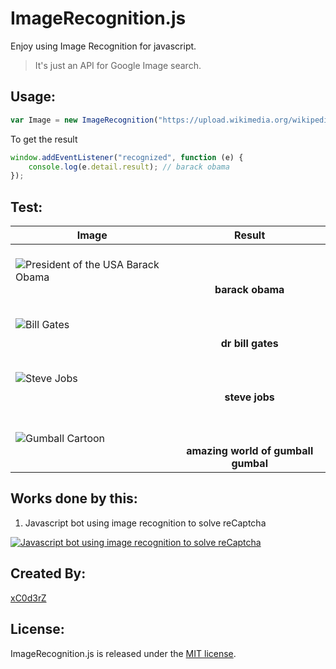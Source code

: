 ImageRecognition.js 
=================
Enjoy using Image Recognition for javascript.
> It's just an API for Google Image search.

Usage:
------

```javascript
var Image = new ImageRecognition("https://upload.wikimedia.org/wikipedia/commons/thumb/8/8d/President_Barack_Obama.jpg/220px-President_Barack_Obama.jpg");
```
To get the result 

```javascript
window.addEventListener("recognized", function (e) {
    console.log(e.detail.result); // barack obama
});

```
Test:
-----
Image  | Result |
 ------------ | :-----------: | 
![President of the USA Barack Obama](https://upload.wikimedia.org/wikipedia/commons/thumb/8/8d/President_Barack_Obama.jpg/220px-President_Barack_Obama.jpg)      |  <br> <br> <br> **barack obama** |
![Bill Gates](https://upload.wikimedia.org/wikipedia/commons/thumb/1/19/Bill_Gates_June_2015.jpg/220px-Bill_Gates_June_2015.jpg)      |  <br> <br> <br>  **dr bill gates**  |   
![Steve Jobs](https://upload.wikimedia.org/wikipedia/commons/thumb/d/de/Steve_Jobs_with_red_shawl_edit2.jpg/220px-Steve_Jobs_with_red_shawl_edit2.jpg)   |<br> <br> <br>  **steve jobs** |   
![Gumball Cartoon](http://i.cdn.turner.com/v5cache/CARTOON/site/Images/i79/gumball_gumball_180x180.png)| <br> <br> <br>  **amazing world of gumball gumbal**|  
Works done by this:
------------------
1. Javascript bot using image recognition to solve reCaptcha

[![Javascript bot using image recognition to solve reCaptcha](http://img.youtube.com/vi/m2xOfU_5T-w/0.jpg)](http://www.youtube.com/watch?v=m2xOfU_5T-w "Javascript bot using image recognition to solve reCaptcha")



Created By:
-----------
[xC0d3rZ](https://xc0d3rz.github.io)

License:
--------
ImageRecognition.js is released under the
[MIT license](http://www.opensource.org/licenses/MIT).



